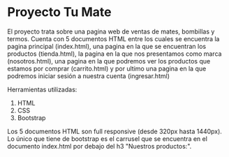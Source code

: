 # Proyecto Tu Mate

El proyecto trata sobre una pagina web de ventas de mates, bombillas y termos. Cuenta con 5 documentos HTML entre los cuales se encuentra la pagina principal (index.html), una pagina en la que se encuentran los productos (tienda.html), la pagina en la que nos presentamos como marca (nosotros.html), una pagina en la que podremos ver los productos que estamos por comprar (carrito.html) y por ultimo una pagina en la que podremos iniciar sesión a nuestra cuenta (ingresar.html)

Herramientas utilizadas:

1. HTML
2. CSS
3. Bootstrap

Los 5 documentos HTML son full responsive (desde 320px hasta 1440px).
Lo único que tiene de bootstrap es el carrusel que se encuentra en el documento index.html por debajo del h3 "Nuestros productos:".
